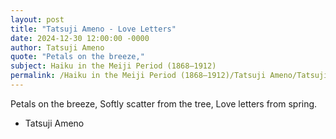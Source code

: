 ```yaml
---
layout: post
title: "Tatsuji Ameno - Love Letters"
date: 2024-12-30 12:00:00 -0000
author: Tatsuji Ameno
quote: "Petals on the breeze,"
subject: Haiku in the Meiji Period (1868–1912)
permalink: /Haiku in the Meiji Period (1868–1912)/Tatsuji Ameno/Tatsuji Ameno - Love Letters
---
```


Petals on the breeze,
Softly scatter from the tree,
Love letters from spring.


- Tatsuji Ameno
